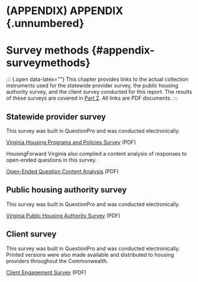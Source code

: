 # (APPENDIX) APPENDIX {.unnumbered}

# Survey methods {#appendix-surveymethods}

::: {.open data-latex=""}
This chapter provides links to the actual collection instruments used for the statewide provider survey, the public housing authority survey, and the client survey conducted for this report. The results of these surveys are covered in [Part 2](#part-2). All links are PDF documents.
:::

## Statewide provider survey

This survey was built in QuestionPro and was conducted electronically.

[Virginia Housing Programs and Policies Survey](pdf/hb854-surveys-providersurvey.pdf) (PDF)

HousingForward Virginia also compiled a content analysis of responses to open-ended questions in this survey.

[Open-Ended Question Content Analysis](pdf/hb854-surveys-surveythemes.pdf) (PDF)

## Public housing authority survey

This survey was built in QuestionPro and was conducted electronically.

[Virginia Public Housing Authority Survey](pdf/hb854-surveys-phasurvey.pdf) (PDF)

## Client survey

This survey was built in QuestionPro and was conducted electronically. Printed versions were also made available and distributed to housing providers throughout the Commonwealth.

[Client Engagement Survey](pdf/hb854-surveys-clientsurvey.pdf) (PDF)
